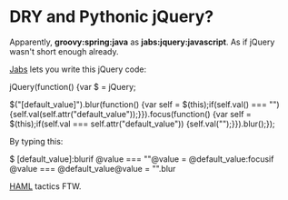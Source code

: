 # DRY and Pythonic jQuery?

  Apparently, **groovy:spring:java** as **jabs:jquery:javascript**. As if jQuery wasn't short enough already.

 [Jabs](http://github.com/collin/jabs) lets you write this jQuery code:

  jQuery(function() {var $ \= jQuery;

  $("\[default\_value]").blur(function() {var self \= $(this);if(self.val() \=\=\= "") {self.val(self.attr("default\_value"));}}).focus(function() {var self \= $(this);if(self.val \=\=\= self.attr("default\_value")) {self.val("");}}).blur();});

 By typing this:

  $ \[default\_value]:blurif @value \=\=\= ""@value \= @default\_value:focusif @value \=\=\= @default\_value@value \= "".blur

 [HAML](http://haml-lang.com/) tactics FTW. 

  